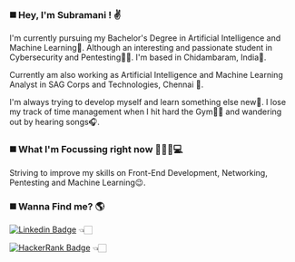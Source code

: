 ### ◼️ Hey, I'm Subramani !  ✌️

I'm currently pursuing my Bachelor's Degree in Artificial Intelligence and Machine Learning🧠. Although an interesting and passionate student in Cybersecurity and Pentesting🧑‍💻. I'm based in Chidambaram, India🛬.

Currently am also working as Artificial Intelligence and Machine Learning Analyst in SAG Corps and Technologies, Chennai 🏢.

I'm always trying to develop myself and learn something else new🧐. I lose my track of time management when I hit hard the Gym💪🏻 and wandering out by hearing songs🎧.

### ◼️ What I'm Focussing right now 👦🏻🔴💻

Striving to improve my skills on Front-End Development, Networking, Pentesting and Machine Learning😉.

### ◼️ Wanna Find me? 🌎

[![Linkedin Badge](https://img.shields.io/badge/LinkedIn-0077B5?style=for-the-badge&logo=linkedin&logoColor=white&link=https://www.linkedin.com/in/hackie18)](https://www.linkedin.com/in/hackie18)    👈🏻

[![HackerRank Badge](https://img.shields.io/badge/-Hackerrank-2EC866?style=for-the-badge&logo=HackerRank&logoColor=white&link=https://www.hackerrank.com/iassubramani)](https://www.hackerrank.com/iassubramani)   👈🏻

